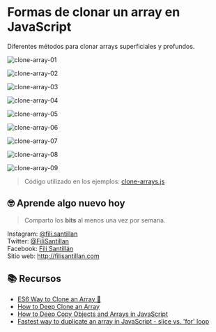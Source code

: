 # Formas de clonar un array en JavaScript

Diferentes métodos para clonar arrays superficiales y profundos.

![clone-array-01](./clone-array-01.png)

![clone-array-02](./clone-array-02.png)

![clone-array-03](./clone-array-03.png)

![clone-array-04](./clone-array-04.png)

![clone-array-05](./clone-array-05.png)

![clone-array-06](./clone-array-06.png)

![clone-array-07](./clone-array-07.png)

![clone-array-08](./clone-array-08.png)

![clone-array-09](./clone-array-09.png)

> Código utilizado en los ejemplos:
> [clone-arrays.js](/BitSnack/clone-arrays/clone-arrays.js)

## 🤓 Aprende algo nuevo hoy

> Comparto los **bits** al menos una vez por semana.

Instagram: [@fili.santillan](https://www.instagram.com/fili.santillan/)  
Twitter: [@FiliSantillan](https://twitter.com/FiliSantillan)  
Facebook: [Fili Santillán](https://www.facebook.com/FiliSantillan96/)  
Sitio web: http://filisantillan.com

## 📚 Recursos

-   [ES6 Way to Clone an Array 🐑 ](https://www.samanthaming.com/tidbits/35-es6-way-to-clone-an-array/)
-   [How to Deep Clone an Array](https://www.samanthaming.com/tidbits/50-how-to-deep-clone-an-array/#shallow-vs-deep-clone)
-   [How to Deep Copy Objects and Arrays in JavaScript](https://medium.com/javascript-in-plain-english/how-to-deep-copy-objects-and-arrays-in-javascript-7c911359b089)
-   [Fastest way to duplicate an array in JavaScript - slice vs. 'for' loop](https://stackoverflow.com/questions/3978492/fastest-way-to-duplicate-an-array-in-javascript-slice-vs-for-loop)
